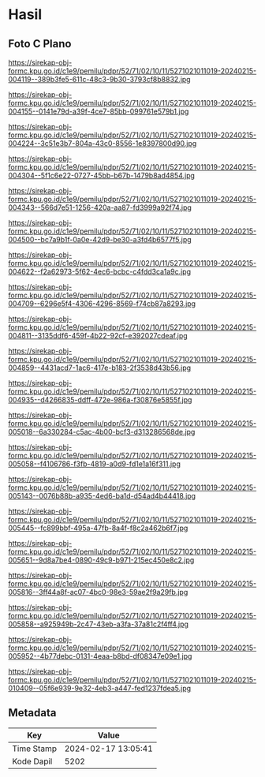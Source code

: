 # Hasil

## Foto C Plano

https://sirekap-obj-formc.kpu.go.id/c1e9/pemilu/pdpr/52/71/02/10/11/5271021011019-20240215-004119--389b3fe5-611c-48c3-9b30-3793cf8b8832.jpg

https://sirekap-obj-formc.kpu.go.id/c1e9/pemilu/pdpr/52/71/02/10/11/5271021011019-20240215-004155--0141e79d-a39f-4ce7-85bb-099761e579b1.jpg

https://sirekap-obj-formc.kpu.go.id/c1e9/pemilu/pdpr/52/71/02/10/11/5271021011019-20240215-004224--3c51e3b7-804a-43c0-8556-1e8397800d90.jpg

https://sirekap-obj-formc.kpu.go.id/c1e9/pemilu/pdpr/52/71/02/10/11/5271021011019-20240215-004304--5f1c6e22-0727-45bb-b67b-1479b8ad4854.jpg

https://sirekap-obj-formc.kpu.go.id/c1e9/pemilu/pdpr/52/71/02/10/11/5271021011019-20240215-004343--566d7e51-1256-420a-aa87-fd3999a92f74.jpg

https://sirekap-obj-formc.kpu.go.id/c1e9/pemilu/pdpr/52/71/02/10/11/5271021011019-20240215-004500--bc7a9b1f-0a0e-42d9-be30-a3fd4b6577f5.jpg

https://sirekap-obj-formc.kpu.go.id/c1e9/pemilu/pdpr/52/71/02/10/11/5271021011019-20240215-004622--f2a62973-5f62-4ec6-bcbc-c4fdd3ca1a9c.jpg

https://sirekap-obj-formc.kpu.go.id/c1e9/pemilu/pdpr/52/71/02/10/11/5271021011019-20240215-004709--6296e5f4-4306-4296-8569-f74cb87a8293.jpg

https://sirekap-obj-formc.kpu.go.id/c1e9/pemilu/pdpr/52/71/02/10/11/5271021011019-20240215-004811--3135ddf6-459f-4b22-92cf-e392027cdeaf.jpg

https://sirekap-obj-formc.kpu.go.id/c1e9/pemilu/pdpr/52/71/02/10/11/5271021011019-20240215-004859--4431acd7-1ac6-417e-b183-2f3538d43b56.jpg

https://sirekap-obj-formc.kpu.go.id/c1e9/pemilu/pdpr/52/71/02/10/11/5271021011019-20240215-004935--d4266835-ddff-472e-986a-f30876e5855f.jpg

https://sirekap-obj-formc.kpu.go.id/c1e9/pemilu/pdpr/52/71/02/10/11/5271021011019-20240215-005018--6a330284-c5ac-4b00-bcf3-d313286568de.jpg

https://sirekap-obj-formc.kpu.go.id/c1e9/pemilu/pdpr/52/71/02/10/11/5271021011019-20240215-005058--f4106786-f3fb-4819-a0d9-fd1e1a16f311.jpg

https://sirekap-obj-formc.kpu.go.id/c1e9/pemilu/pdpr/52/71/02/10/11/5271021011019-20240215-005143--0076b88b-a935-4ed6-ba1d-d54ad4b44418.jpg

https://sirekap-obj-formc.kpu.go.id/c1e9/pemilu/pdpr/52/71/02/10/11/5271021011019-20240215-005445--fc899bbf-495a-47fb-8a4f-f8c2a462b6f7.jpg

https://sirekap-obj-formc.kpu.go.id/c1e9/pemilu/pdpr/52/71/02/10/11/5271021011019-20240215-005651--9d8a7be4-0890-49c9-b971-215ec450e8c2.jpg

https://sirekap-obj-formc.kpu.go.id/c1e9/pemilu/pdpr/52/71/02/10/11/5271021011019-20240215-005816--3ff44a8f-ac07-4bc0-98e3-59ae2f9a29fb.jpg

https://sirekap-obj-formc.kpu.go.id/c1e9/pemilu/pdpr/52/71/02/10/11/5271021011019-20240215-005858--a925949b-2c47-43eb-a3fa-37a81c2f4ff4.jpg

https://sirekap-obj-formc.kpu.go.id/c1e9/pemilu/pdpr/52/71/02/10/11/5271021011019-20240215-005952--4b77debc-0131-4eaa-b8bd-df08347e09e1.jpg

https://sirekap-obj-formc.kpu.go.id/c1e9/pemilu/pdpr/52/71/02/10/11/5271021011019-20240215-010409--05f6e939-9e32-4eb3-a447-fed1237fdea5.jpg


## Metadata

| Key        | Value               |
| ---------- | ------------------- |
| Time Stamp | 2024-02-17 13:05:41 |
| Kode Dapil | 5202                |



